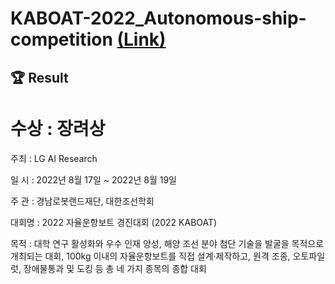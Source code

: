 # KABOAT-2022_Autonomous-ship-competition  [(Link)]([http://imc.sejong.ac.kr/bbs_shop/read.htmme_popup=&auto_frame=&cate_sub_idx=0&search_first_subject=&list_mode=board&board_code=news&search_key=&key=&page=&idx=179879])

## 🏆 Result
# 수상 : 장려상

주최 : LG AI Research

일 시 : 2022년 8월 17일 ~ 2022년 8월 19일

주 관 : 경남로봇랜드재단, 대한조선학회

대회명 : 2022 자율운항보트 경진대회 (2022 KABOAT)

목적 : 대학 연구 활성화와 우수 인재 양성, 해양 조선 분야 첨단 기술을 발굴을 목적으로 개최되는 대회, 100kg 이내의 자율운항보트를 직접 설계·제작하고, 원격 조종, 오토파일럿, 장애물통과 및 도킹 등 총 네 가지 종목의 종합 대회

